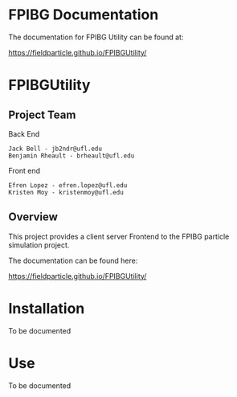 # FPIBG Documentation

The documentation for FPIBG Utility can be found at:

https://fieldparticle.github.io/FPIBGUtility/

# FPIBGUtility

## Project Team

Back End

    Jack Bell - jb2ndr@ufl.edu
    Benjamin Rheault - brheault@ufl.edu

Front end

    Efren Lopez - efren.lopez@ufl.edu
    Kristen Moy - kristenmoy@ufl.edu

## Overview

This project provides a client server Frontend to the FPIBG particle simulation project.

The documentation can be found here:

https://fieldparticle.github.io/FPIBGUtility/

# Installation

To be documented

# Use

To be documented

# 

    
